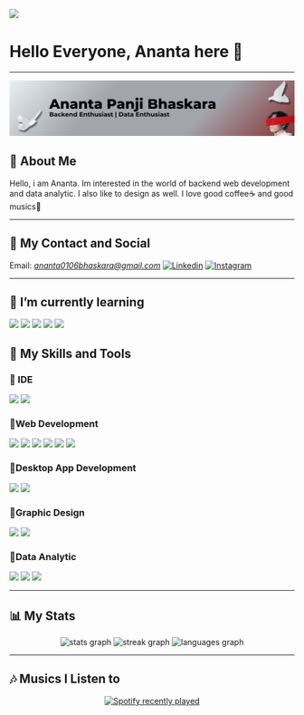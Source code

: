 <p aligns="center">
<img src="https://media.giphy.com/media/v1.Y2lkPTc5MGI3NjExM2s1OXJidTNmNWJqc2x1YnJyNHZoYTBnZ2MzbXQwNDhjbm0wdWhxdyZlcD12MV9naWZzX3NlYXJjaCZjdD1n/HsrirOvAaTa289NME2/giphy.gif">
</p>

# Hello Everyone, Ananta here 👋
---
<img src = "/img/newBanner.png">

## 🧑 About Me
Hello, i am Ananta. Im interested in the world of backend web development and data analytic. I also like to design as well. I love good coffee☕ and good musics🎵

---
 ## 📱 My Contact and Social
Email: *ananta0106bhaskara@gmail.com* 
[![Linkedin](https://skillicons.dev/icons?i=linkedin&theme=light)](https://www.linkedin.com/in/ananta-panji-bhaskara-804318381) [![Instagram](https://skillicons.dev/icons?i=instagram&theme=light)](https://www.instagram.com/bhaskara.docx?igsh=Y3h4NnMxbjVjc3E3)  

---


## 🌱 I’m currently learning
<img src="https://img.shields.io/badge/.NET-512BD4?style=for-the-badge&logo=dotnet&logoColor=white" /> <img src="https://img.shields.io/badge/Laravel-FF2D20?style=for-the-badge&logo=laravel&logoColor=white" /> <img src="https://img.shields.io/badge/Node%20js-339933?style=for-the-badge&logo=nodedotjs&logoColor=white" /> <img src="https://img.shields.io/badge/Pandas-2C2D72?style=for-the-badge&logo=pandas&logoColor=white" /> <img src="https://img.shields.io/badge/Numpy-777BB4?style=for-the-badge&logo=numpy&logoColor=white" />

## 📝 My Skills and Tools

### 🔹 IDE
<img src="https://img.shields.io/badge/Visual_Studio-5C2D91?style=for-the-badge&logo=visual%20studio&logoColor=white"> <img src="https://img.shields.io/badge/Visual_Studio_Code-0078D4?style=for-the-badge&logo=visual%20studio%20code&logoColor=white">

### 🔹Web Development
<img src="https://img.shields.io/badge/HTML5-E34F26?style=for-the-badge&logo=html5&logoColor=white"> <img src="https://img.shields.io/badge/CSS3-1572B6?style=for-the-badge&logo=css3&logoColor=white"> <img src="https://img.shields.io/badge/JavaScript-323330?style=for-the-badge&logo=javascript&logoColor=F7DF1E"> <img src="https://img.shields.io/badge/PHP-777BB4?style=for-the-badge&logo=php&logoColor=white"> <img src="https://img.shields.io/badge/Xampp-F37623?style=for-the-badge&logo=xampp&logoColor=white"> <img src="https://img.shields.io/badge/MySQL-005C84?style=for-the-badge&logo=mysql&logoColor=white">

### 🔹Desktop App Development
<img src="https://img.shields.io/badge/C%23-239120?style=for-the-badge&logo=csharp&logoColor=white"> <img src="https://img.shields.io/badge/.NET-512BD4?style=for-the-badge&logo=dotnet&logoColor=white">

### 🔹Graphic Design
<img src="https://img.shields.io/badge/Canva-%2300C4CC.svg?&style=for-the-badge&logo=Canva&logoColor=white"> <img src="https://img.shields.io/badge/Figma-F24E1E?style=for-the-badge&logo=figma&logoColor=white">

### 🔹Data Analytic
<img src="https://img.shields.io/badge/Python-FFD43B?style=for-the-badge&logo=python&logoColor=blue"> <img src="https://img.shields.io/badge/Tableau-E97627?style=for-the-badge&logo=Tableau&logoColor=white"> <img src="https://img.shields.io/badge/Pandas-2C2D72?style=for-the-badge&logo=pandas&logoColor=white" />


---
## 📊 My Stats
<p align="center">
  <img src="https://github-readme-stats.vercel.app/api?username=Yeat6&hide_title=false&hide_rank=false&show_icons=true&include_all_commits=true&count_private=true&disable_animations=false&theme=dracula&locale=en&hide_border=false&order=1" height="150" alt="stats graph"  />
  <img src="https://streak-stats.demolab.com?user=Yeat6&locale=en&mode=daily&theme=dracula&hide_border=false&border_radius=5&order=3" height="150" alt="streak graph"  />
  <img src="https://github-readme-stats.vercel.app/api/top-langs?username=Yeat6&locale=en&hide_title=false&layout=compact&card_width=320&langs_count=5&theme=dracula&hide_border=false&order=2" height="150" alt="languages graph"  />
</p>




---
## 🎶 Musics I Listen to
<div align="center">
  <a href="https://open.spotify.com/user/p9qin5bc0jb7g7c8sec27ecpe?si=f6271328aceb40c3">
    <img src="https://spotify-recently-played-readme.vercel.app/api?user=p9qin5bc0jb7g7c8sec27ecpe&unique={true|1|on|yes}" alt="Spotify recently played"  />
  </a>
</div>
